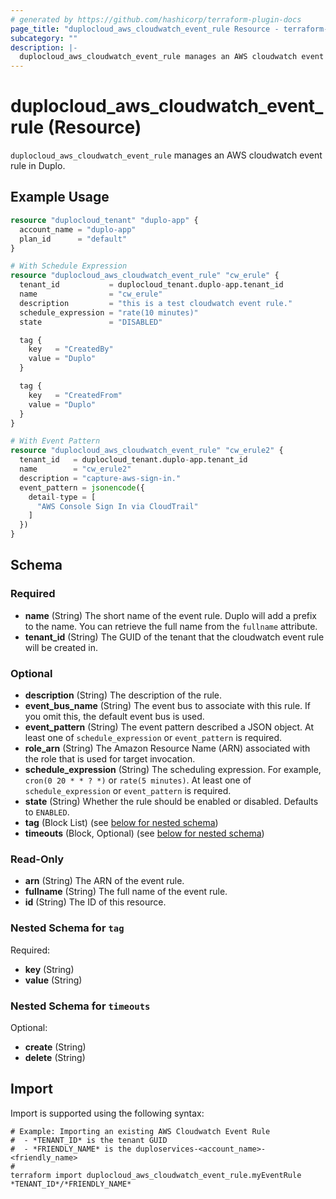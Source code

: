 ```yaml
---
# generated by https://github.com/hashicorp/terraform-plugin-docs
page_title: "duplocloud_aws_cloudwatch_event_rule Resource - terraform-provider-duplocloud"
subcategory: ""
description: |-
  duplocloud_aws_cloudwatch_event_rule manages an AWS cloudwatch event rule in Duplo.
---
```


# duplocloud_aws_cloudwatch_event_rule (Resource)

`duplocloud_aws_cloudwatch_event_rule` manages an AWS cloudwatch event rule in Duplo.

## Example Usage

```terraform
resource "duplocloud_tenant" "duplo-app" {
  account_name = "duplo-app"
  plan_id      = "default"
}

# With Schedule Expression
resource "duplocloud_aws_cloudwatch_event_rule" "cw_erule" {
  tenant_id           = duplocloud_tenant.duplo-app.tenant_id
  name                = "cw_erule"
  description         = "this is a test cloudwatch event rule."
  schedule_expression = "rate(10 minutes)"
  state               = "DISABLED"

  tag {
    key   = "CreatedBy"
    value = "Duplo"
  }

  tag {
    key   = "CreatedFrom"
    value = "Duplo"
  }
}

# With Event Pattern
resource "duplocloud_aws_cloudwatch_event_rule" "cw_erule2" {
  tenant_id   = duplocloud_tenant.duplo-app.tenant_id
  name        = "cw_erule2"
  description = "capture-aws-sign-in."
  event_pattern = jsonencode({
    detail-type = [
      "AWS Console Sign In via CloudTrail"
    ]
  })
}
```

<!-- schema generated by tfplugindocs -->
## Schema

### Required

- **name** (String) The short name of the event rule.  Duplo will add a prefix to the name.  You can retrieve the full name from the `fullname` attribute.
- **tenant_id** (String) The GUID of the tenant that the cloudwatch event rule will be created in.

### Optional

- **description** (String) The description of the rule.
- **event_bus_name** (String) The event bus to associate with this rule. If you omit this, the default event bus is used.
- **event_pattern** (String) The event pattern described a JSON object. At least one of `schedule_expression` or `event_pattern` is required.
- **role_arn** (String) The Amazon Resource Name (ARN) associated with the role that is used for target invocation.
- **schedule_expression** (String) The scheduling expression. For example, `cron(0 20 * * ? *)` or `rate(5 minutes)`. At least one of `schedule_expression` or `event_pattern` is required.
- **state** (String) Whether the rule should be enabled or disabled. Defaults to `ENABLED`.
- **tag** (Block List) (see [below for nested schema](#nestedblock--tag))
- **timeouts** (Block, Optional) (see [below for nested schema](#nestedblock--timeouts))

### Read-Only

- **arn** (String) The ARN of the event rule.
- **fullname** (String) The full name of the event rule.
- **id** (String) The ID of this resource.

<a id="nestedblock--tag"></a>
### Nested Schema for `tag`

Required:

- **key** (String)
- **value** (String)


<a id="nestedblock--timeouts"></a>
### Nested Schema for `timeouts`

Optional:

- **create** (String)
- **delete** (String)

## Import

Import is supported using the following syntax:

```shell
# Example: Importing an existing AWS Cloudwatch Event Rule
#  - *TENANT_ID* is the tenant GUID
#  - *FRIENDLY_NAME* is the duploservices-<account_name>-<friendly_name>
#
terraform import duplocloud_aws_cloudwatch_event_rule.myEventRule *TENANT_ID*/*FRIENDLY_NAME*
```
